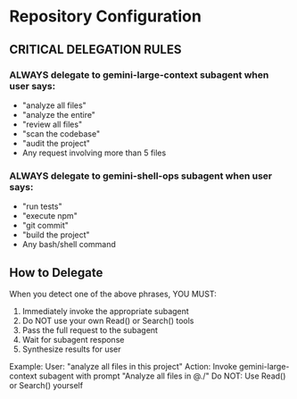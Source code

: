 # Repository Configuration

## CRITICAL DELEGATION RULES

### ALWAYS delegate to gemini-large-context subagent when user says:
- "analyze all files"
- "analyze the entire"
- "review all files"
- "scan the codebase"
- "audit the project"
- Any request involving more than 5 files

### ALWAYS delegate to gemini-shell-ops subagent when user says:
- "run tests"
- "execute npm"
- "git commit"
- "build the project"
- Any bash/shell command

## How to Delegate

When you detect one of the above phrases, YOU MUST:

1. Immediately invoke the appropriate subagent
2. Do NOT use your own Read() or Search() tools
3. Pass the full request to the subagent
4. Wait for subagent response
5. Synthesize results for user

Example:
User: "analyze all files in this project"
Action: Invoke gemini-large-context subagent with prompt "Analyze all files in @./"
Do NOT: Use Read() or Search() yourself